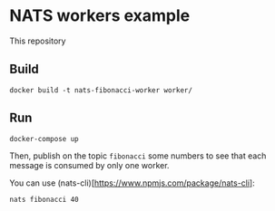 # NATS workers example
This repository 

## Build
```
docker build -t nats-fibonacci-worker worker/
```
## Run
```
docker-compose up
```

Then, publish on the topic `fibonacci` some numbers to see that each message is consumed by only one worker.

You can use (nats-cli)[https://www.npmjs.com/package/nats-cli]:
```
nats fibonacci 40
```
